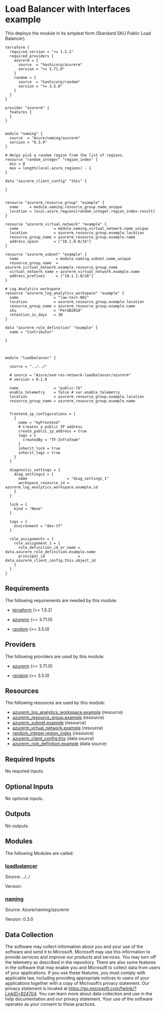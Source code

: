 <!-- BEGIN_TF_DOCS -->
# Load Balancer with Interfaces example

This deploys the module in its simplest form (Standard SKU Public Load Balancer).

```hcl
terraform {
  required_version = ">= 1.5.2"
  required_providers {
    azurerm = {
      source  = "hashicorp/azurerm"
      version = ">= 3.71.0"
    }
    random = {
      source  = "hashicorp/random"
      version = ">= 3.5.0"
    }
  }
}

provider "azurerm" {
  features {
  }
}


module "naming" {
  source  = "Azure/naming/azurerm"
  version = "0.3.0"
}

# Helps pick a random region from the list of regions.
resource "random_integer" "region_index" {
  min = 0
  max = length(local.azure_regions) - 1
}

data "azurerm_client_config" "this" {

}


resource "azurerm_resource_group" "example" {
  name     = module.naming.resource_group.name_unique
  location = local.azure_regions[random_integer.region_index.result]
}

resource "azurerm_virtual_network" "example" {
  name                = module.naming.virtual_network.name_unique
  location            = azurerm_resource_group.example.location
  resource_group_name = azurerm_resource_group.example.name
  address_space       = ["10.1.0.0/16"]
}

resource "azurerm_subnet" "example" {
  name                 = module.naming.subnet.name_unique
  resource_group_name  = azurerm_virtual_network.example.resource_group_name
  virtual_network_name = azurerm_virtual_network.example.name
  address_prefixes     = ["10.1.1.0/26"]
}

# Log Analytics workspace
resource "azurerm_log_analytics_workspace" "example" {
  name                = "law-test-001"
  location            = azurerm_resource_group.example.location
  resource_group_name = azurerm_resource_group.example.name
  sku                 = "PerGB2018"
  retention_in_days   = 30
}

data "azurerm_role_definition" "example" {
  name = "Contributor"

}



module "loadbalancer" {

  source = "../../"

  # source = "Azure/avm-res-network-loadbalancer/azurerm"
  # version = 0.1.0

  name                = "public-lb"
  enable_telemetry    = false # var.enable_telemetry
  location            = azurerm_resource_group.example.location
  resource_group_name = azurerm_resource_group.example.name


  frontend_ip_configurations = [
    {
      name = "myFrontend"
      # Creates a public IP address
      create_public_ip_address = true
      tags = {
        createdBy = "TF-InfraTeam"
      }
      inherit_lock = true
      inherit_tags = true
    }
  ]

  diagnostic_settings = {
    diag_settings1 = {
      name                  = "diag_settings_1"
      workspace_resource_id = azurerm_log_analytics_workspace.example.id
    }
  }

  lock = {
    kind = "None"
  }

  tags = {
    environment = "dev-tf"
  }

  role_assignments = {
    role_assignment_1 = {
      role_definition_id_or_name = data.azurerm_role_definition.example.name
      principal_id               = data.azurerm_client_config.this.object_id
    }
  }
}
```

<!-- markdownlint-disable MD033 -->
## Requirements

The following requirements are needed by this module:

- <a name="requirement_terraform"></a> [terraform](#requirement\_terraform) (>= 1.5.2)

- <a name="requirement_azurerm"></a> [azurerm](#requirement\_azurerm) (>= 3.71.0)

- <a name="requirement_random"></a> [random](#requirement\_random) (>= 3.5.0)

## Providers

The following providers are used by this module:

- <a name="provider_azurerm"></a> [azurerm](#provider\_azurerm) (>= 3.71.0)

- <a name="provider_random"></a> [random](#provider\_random) (>= 3.5.0)

## Resources

The following resources are used by this module:

- [azurerm_log_analytics_workspace.example](https://registry.terraform.io/providers/hashicorp/azurerm/latest/docs/resources/log_analytics_workspace) (resource)
- [azurerm_resource_group.example](https://registry.terraform.io/providers/hashicorp/azurerm/latest/docs/resources/resource_group) (resource)
- [azurerm_subnet.example](https://registry.terraform.io/providers/hashicorp/azurerm/latest/docs/resources/subnet) (resource)
- [azurerm_virtual_network.example](https://registry.terraform.io/providers/hashicorp/azurerm/latest/docs/resources/virtual_network) (resource)
- [random_integer.region_index](https://registry.terraform.io/providers/hashicorp/random/latest/docs/resources/integer) (resource)
- [azurerm_client_config.this](https://registry.terraform.io/providers/hashicorp/azurerm/latest/docs/data-sources/client_config) (data source)
- [azurerm_role_definition.example](https://registry.terraform.io/providers/hashicorp/azurerm/latest/docs/data-sources/role_definition) (data source)

<!-- markdownlint-disable MD013 -->
## Required Inputs

No required inputs.

## Optional Inputs

No optional inputs.

## Outputs

No outputs.

## Modules

The following Modules are called:

### <a name="module_loadbalancer"></a> [loadbalancer](#module\_loadbalancer)

Source: ../../

Version:

### <a name="module_naming"></a> [naming](#module\_naming)

Source: Azure/naming/azurerm

Version: 0.3.0

<!-- markdownlint-disable-next-line MD041 -->
## Data Collection

The software may collect information about you and your use of the software and send it to Microsoft. Microsoft may use this information to provide services and improve our products and services. You may turn off the telemetry as described in the repository. There are also some features in the software that may enable you and Microsoft to collect data from users of your applications. If you use these features, you must comply with applicable law, including providing appropriate notices to users of your applications together with a copy of Microsoft’s privacy statement. Our privacy statement is located at <https://go.microsoft.com/fwlink/?LinkID=824704>. You can learn more about data collection and use in the help documentation and our privacy statement. Your use of the software operates as your consent to these practices.
<!-- END_TF_DOCS -->